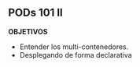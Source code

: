 ## PODs 101 II

**OBJETIVOS**

- Entender los multi-contenedores.
- Desplegando de forma declarativa